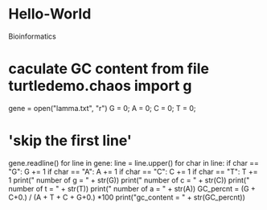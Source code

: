 # Hello-World
Bioinformatics
# caculate GC content from file turtledemo.chaos import g

gene = open("lamma.txt", "r")
G = 0;
A = 0;
C = 0;
T = 0;
# 'skip the first line'
gene.readline()
for line in gene:
    line = line.upper()
    for char in line:
        if char == "G":
            G += 1
        if char == "A":
            A += 1
        if char == "C":
            C += 1
        if char == "T":
            T += 1
print(" number of g = " + str(G))
print(" number of c = " + str(C))
print(" number of t = " + str(T))
print(" number of a = " + str(A))
GC_percnt = (G + C+0.) / (A + T + C + G+0.) *100
print("gc_content = " + str(GC_percnt))
